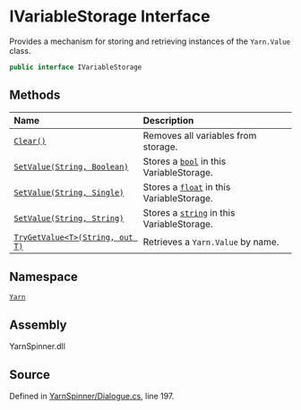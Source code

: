 <!-- This file was generated by a tool. Do not edit this file by hand. -->

# IVariableStorage Interface
Provides a mechanism for storing and retrieving instances
of the `Yarn.Value` class.

```csharp
public interface IVariableStorage
```



## Methods
|Name|Description|
|:---|:---|
|[`Clear()`](/api/csharp/yarn/ivariablestorage.clear.md)| Removes all variables from storage. |
|[`SetValue(String, Boolean)`](/api/csharp/yarn/ivariablestorage.setvalue-system.string,system.boolean-.md)| Stores a [`bool`](https://docs.microsoft.com/dotnet/api/System.Boolean) in this VariableStorage. |
|[`SetValue(String, Single)`](/api/csharp/yarn/ivariablestorage.setvalue-system.string,system.single-.md)| Stores a [`float`](https://docs.microsoft.com/dotnet/api/System.Single) in this VariableStorage. |
|[`SetValue(String, String)`](/api/csharp/yarn/ivariablestorage.setvalue-system.string,system.string-.md)| Stores a [`string`](https://docs.microsoft.com/dotnet/api/System.String) in this VariableStorage. |
|[`TryGetValue<T>(String, out T)`](/api/csharp/yarn/ivariablestorage.trygetvalue--1-system.string,--0@-.md)| Retrieves a `Yarn.Value` by name. |
## Namespace
[`Yarn`](/api/csharp/yarn/README.md)

## Assembly
YarnSpinner.dll

## Source
Defined in [YarnSpinner/Dialogue.cs](https://github.com/YarnSpinnerTool/YarnSpinner//blob/develop/YarnSpinner/Dialogue.cs#L197), line 197.

